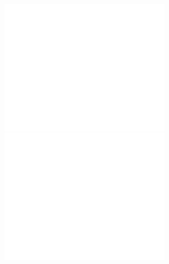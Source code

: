 <div align="center">
	<a href="https://github.com/DexDevLab/dexdevlab">
		<img src="header.svg" width="800" height="400">
	</a>
</div>
 <div align="center">
    	<img src="html.svg" width="800" height="400">
</div>

<!-- Version:
v4.1.1.220129 -->
